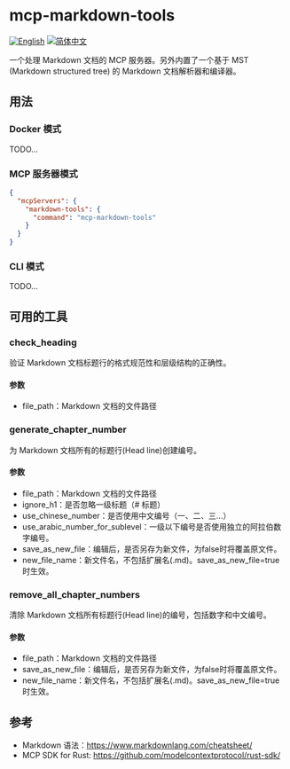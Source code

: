 # mcp-markdown-tools

[![English](https://img.shields.io/badge/English-Click-yellow)](README.md)
[![简体中文](https://img.shields.io/badge/简体中文-点击查看-orange)](README-zh.md)

一个处理 Markdown 文档的 MCP 服务器。另外内置了一个基于 MST (Markdown structured tree) 的 Markdown 文档解析器和编译器。

## 用法

### Docker 模式

TODO...

### MCP 服务器模式

```json
{
  "mcpServers": {
    "markdown-tools": {
      "command": "mcp-markdown-tools"
    }
  }
}
```

### CLI 模式

TODO...

## 可用的工具

### check_heading

验证 Markdown 文档标题行的格式规范性和层级结构的正确性。

#### 参数

- file_path：Markdown 文档的文件路径

### generate_chapter_number

为 Markdown 文档所有的标题行(Head line)创建编号。

#### 参数

- file_path：Markdown 文档的文件路径
- ignore_h1：是否忽略一级标题（# 标题）
- use_chinese_number：是否使用中文编号（一、二、三...）
- use_arabic_number_for_sublevel：一级以下编号是否使用独立的阿拉伯数字编号。
- save_as_new_file：编辑后，是否另存为新文件，为false时将覆盖原文件。
- new_file_name：新文件名，不包括扩展名(.md)。save_as_new_file=true 时生效。

### remove_all_chapter_numbers

清除 Markdown 文档所有标题行(Head line)的编号，包括数字和中文编号。

#### 参数

- file_path：Markdown 文档的文件路径
- save_as_new_file：编辑后，是否另存为新文件，为false时将覆盖原文件。
- new_file_name：新文件名，不包括扩展名(.md)。save_as_new_file=true 时生效。

## 参考

- Markdown 语法：<https://www.markdownlang.com/cheatsheet/>
- MCP SDK for Rust: <https://github.com/modelcontextprotocol/rust-sdk/>
